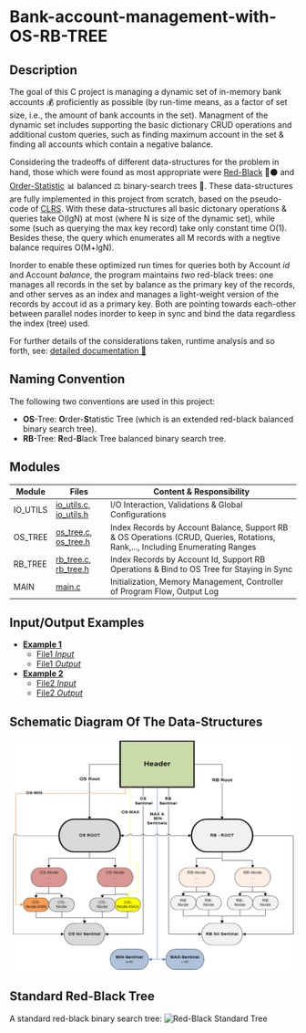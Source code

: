# Bank-account-management-with-OS-RB-TREE

## Description
The goal of this C project is managing a dynamic set of in-memory bank accounts :moneybag: proficiently as possible
(by run-time means, as a factor of set size, i.e., the amount of bank accounts in the set).
Managment of the dynamic set includes supporting the basic dictionary CRUD operations and additional custom queries, 
such as finding maximum account in the set & finding all accounts which contain a negative balance. 

Considering the tradeoffs of different data-structures for the problem in hand, 
those which were found as most appropriate were [Red-Black](https://en.wikipedia.org/wiki/Red-black_tree) :red_circle::black_circle: and [Order-Statistic](https://en.wikipedia.org/wiki/Order_statistic_tree) :bar_chart: balanced :balance_scale: binary-search trees :palm_tree:.
These data-structures are fully implemented in this project from scratch, based on the pseudo-code of [CLRS](https://en.wikipedia.org/wiki/Introduction_to_Algorithms). 
With these data-structures all basic dictonary operations & queries take O(lgN) at most (where N is size of the dynamic set), 
while some (such as querying the max key record) take only constant time O(1). 
Besides these, the query which enumerates all M records with a negtive balance requires O(M+lgN). 

Inorder to enable these optimized run times for queries both by Account *id* and Account *balance*,
the program maintains _two_ red-black trees: one manages all records in the set by balance as the primary key of the records, 
and other serves as an index and manages a light-weight version of the records by accout id as a primary key. 
Both are pointing towards each-other between parallel nodes inorder to keep in sync and bind the data regardless the index (tree) used. 

For further details of the considerations taken, runtime analysis and so forth, see: [detailed documentation :bookmark_tabs:](DetaildDocumentation/%D7%9E%D7%9E%D7%9F%2018%20-%202016%D7%90.pdf)

## Naming Convention 
The following two conventions are used in this project:
* **OS**-Tree: **O**rder-**S**tatistic Tree (which is an extended red-black balanced binary search tree). 
* **RB**-Tree: **R**ed-**B**lack Tree balanced binary search tree.

## Modules 
| Module         | Files                                                | Content & Responsibility                                                                                                       |
|----------------|------------------------------------------------------|--------------------------------------------------------------------------------------------------------------------------------|
| IO_UTILS       | [io_utils.c](io_utils.c), [io_utils.h](io_utils.h)   | I/O Interaction, Validations & Global Configurations                                                                           |
| OS_TREE        | [os_tree.c](os_tree.c), [os_tree.h](os_tree.h)       | Index Records by Account Balance, Support RB & OS Operations (CRUD, Queries, Rotations, Rank,..., Including Enumerating Ranges | 
| RB_TREE        | [rb_tree.c](rb_tree.c), [rb_tree.h](rb_tree.h)       | Index Records by Account Id, Support RB Operations & Bind to OS Tree for Staying in Sync                                       |                       
| MAIN           | [main.c](main.c)                                     | Initialization, Memory Management, Controller of Program Flow, Output Log                                                      |

## Input/Output Examples 
- **[Example 1](IOExamples/Example1)**
    - [File1 *Input*](IOExamples/Example1/chanan_example.txt)
    - [File1 *Output*](IOExamples/Example1/chanan_example.txt_Sun%20Mar%2013_output.txt) 
- **[Example 2](IOExamples/Example2)**
    - [File2 *Input*](IOExamples/Example2/maman_example.txt)
    - [File2 *Output*](IOExamples/Example2/maman_example.txt_Sun%20Mar%2013_output.txt) 
    
## Schematic Diagram Of The Data-Structures
![Schematic Diagram of the two red-black trees binding](DetaildDocumentation/tree-binding-schematic-diagram.png)

## Standard Red-Black Tree
A standard red-black binary search tree:
![Red-Black Standard Tree](https://walkccc.github.io/CLRS/img/13.1-1-2.png)
